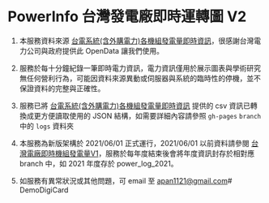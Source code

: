 # PowerInfo 台灣發電廠即時運轉圖 V2

1. 本服務資料來源 [台電系統(含外購電力)各機組發電量即時資訊](https://data.nat.gov.tw/en/datasets/8931 "台電系統(含外購電力)各機組發電量即時資訊")，很感謝台灣電力公司與政府提供此 OpenData 讓我們使用。
2. 服務於每十分鐘紀錄一筆即時電力資訊，電力資訊僅用於展示圖表與學術研究無任何營利行為，可能因資料來源異動或伺服器與系統的臨時性的停機，並不保證資料的完整與正確性。
3. 服務已將 [台電系統(含外購電力)各機組發電量即時資訊](https://data.nat.gov.tw/en/datasets/8931 "台電系統(含外購電力)各機組發電量即時資訊") 提供的 csv 資訊已轉換成更方便讀取使用的 JSON 結構，如需要詳細內容請參照 ``gh-pages`` ``branch`` 中的 ``logs`` 資料夾
4. 本服務為新版架構於 2021/06/01 正式運行，2021/06/01 以前資料請參閱 [台灣電廠即時機組發電量V1](https://github.com/apan1121/powerInfo "台灣電廠即時機組發電量V1")，服務於每年度結束後會將年度資訊封存於相對應 branch 中，如 2021 年度存於 power_log_2021。

5. 如服務有異常狀況或其他問題，可 email 至 apan1121@gmail.com# DemoDigiCard
